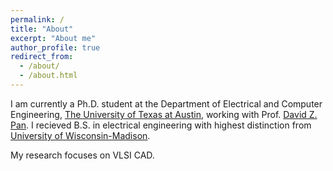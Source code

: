 ```yaml
---
permalink: /
title: "About"
excerpt: "About me"
author_profile: true
redirect_from: 
  - /about/
  - /about.html
---
```




I am currently a Ph.D. student at the Department of Electrical and Computer Engineering, [The University of Texas at Austin](https://www.utexas.edu/), working with Prof. [David Z. Pan](http://www.ece.utexas.edu/~dpan/). I recieved B.S. in electrical engineering with highest distinction from
[University of Wisconsin-Madison](https://guide.wisc.edu/courses/e_c_e/).

My research focuses on VLSI CAD.

<script type="text/javascript" id="clustrmaps" src="//cdn.clustrmaps.com/map_v2.js?cl=ffffff&w=100&t=n&d=fwG1IVoPbzEwZdIC_DYPJjeAUhyTjh3YZC-0S2q7Im0"></script>
